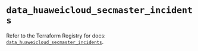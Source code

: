 # `data_huaweicloud_secmaster_incidents`

Refer to the Terraform Registry for docs: [`data_huaweicloud_secmaster_incidents`](https://registry.terraform.io/providers/huaweicloud/huaweicloud/1.71.1/docs/data-sources/secmaster_incidents).
